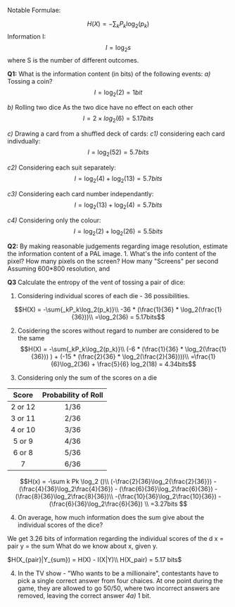 Notable Formulae:

$$
H(X) = -\sum{_kP_k\log_2(p_k)}
$$
Information I:
$$I = \log_2 s$$
where S is the number of different outcomes.

**Q1:**
What is the information content (in bits) of the following events: 
*a)* Tossing a coin?
$$
I = \log_2 (2) = 1 bit
$$

*b)* Rolling two dice
As the two dice have no effect on each other
$$ 
I = 2 \times log_2 (6) = 5.17 bits
$$

*c)* Drawing a card from a shuffled deck of cards: 
*c1)* considering each card indivdually:
$$I = \log_2{(52)} = 5.7bits$$

*c2)* Considering each suit separately:
$$ I = \log_2{(4)}+ \log_2{(13)} = 5.7bits$$

*c3)* Considering each card number independantly:
$$I = \log_2{(13)} + \log_2{(4)} = 5.7 bits$$

*c4)* Considering only the colour:
$$I = \log_2{(2)} + \log_2{(26)} = 5.5bits$$

**Q2:**
By making reasonable judgements regarding image resolution, estimate the information content of a PAL image. 1. What's the info content of the pixel? How many pixels on the screen? How many "Screens" per second
Assuming 600*800 resolution, and 

**Q3**
Calculate the entropy of the vent of tossing a pair of dice:

1. Considering individual scores of each die - 36 possibilities.

$$H(X) = -\sum{_kP_k\log_2(p_k)}\\
-36 * (\frac{1}{36} * \log_2(\frac{1}{36}))\\
=\log_2(36) = 5.17bits$$

2. Cosidering the scores without regard to number are considered to be the same
$$H(X) = -\sum{_kP_k\log_2(p_k)}\\
(-6 * (\frac{1}{36} * \log_2(\frac{1}{36})) ) + (-15 * (\frac{2}{36} * \log_2(\frac{2}{36})))\\
=\frac{1}{6}\log_2(36) + \frac{5}{6} log_2(18) = 4.34bits$$

3. Considering only the sum of the scores on a die

|  Score  | Probability of Roll |
| :-----: | :-----------------: |
| 2 or 12 |        1/36         |
| 3 or 11 |        2/36         |
| 4 or 10 |        3/36         |
| 5 or 9  |        4/36         |
| 6 or 8  |        5/36         |
|    7    |        6/36         |

$$H(x) = -\sum k Pk \log_2 ()\\
(-\frac{2}{36}\log_2{\frac{2}{36}}) - (\frac{4}{36}\log_2\frac{4}{36}) - (\frac{6}{36}\log_2\frac{6}{36}) - (\frac{8}{36}\log_2\frac{8}{36})\\
-(\frac{10}{36}\log_2\frac{10}{36}) - (\frac{6}{36}\log_2\frac{6}{36}) \\
=3.27bits
$$

4. On average, how much information does the sum give about the individual scores of the dice?

We get 3.26 bits of information regarding the individual scores of the d
x = pair
y = the sum
What do we know about x, given y.

$H(X_{pair}|Y_{sum}) = H(X) - I(X|Y)\\
H(X_pair) = 5.17 bits$

4. In the TV show - "Who wants to be a millionaire", contestants have to pick a single correct answer from four chaices. At one point during the game, they are allowed to go 50/50, where two incorrect answers are removed, leaving the correct answer
*4a)*  1 bit.